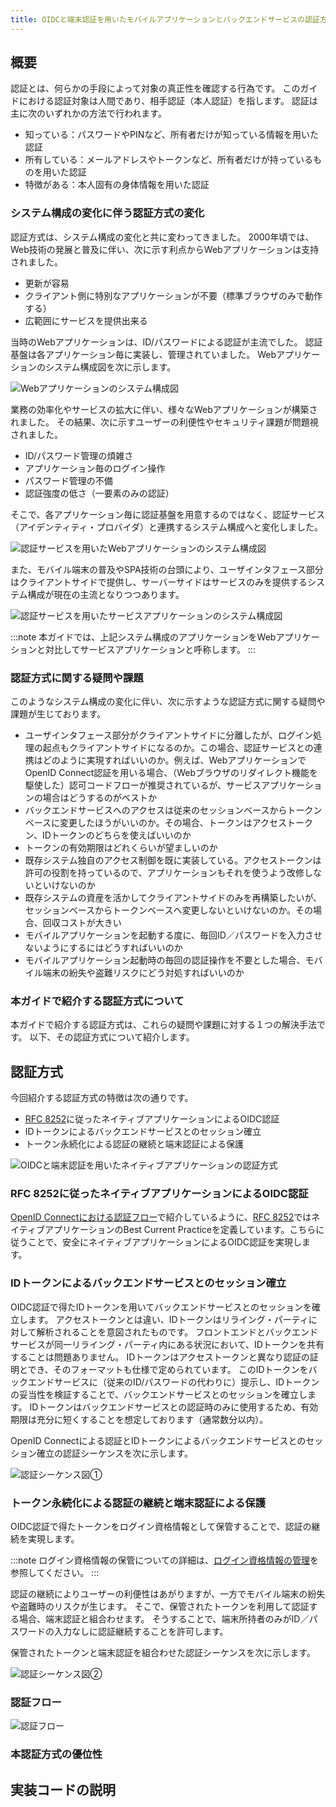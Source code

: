 ```yaml
---
title: OIDCと端末認証を用いたモバイルアプリケーションとバックエンドサービスの認証方式
---
```


## 概要

認証とは、何らかの手段によって対象の真正性を確認する行為です。
このガイドにおける認証対象は人間であり、相手認証（本人認証）を指します。
認証は主に次のいずれかの方法で行われます。

- 知っている：パスワードやPINなど、所有者だけが知っている情報を用いた認証
- 所有している：メールアドレスやトークンなど、所有者だけが持っているものを用いた認証
- 特徴がある：本人固有の身体情報を用いた認証

### システム構成の変化に伴う認証方式の変化

認証方式は、システム構成の変化と共に変わってきました。
2000年頃では、Web技術の発展と普及に伴い、次に示す利点からWebアプリケーションは支持されました。

- 更新が容易
- クライアント側に特別なアプリケーションが不要（標準ブラウザのみで動作する）
- 広範囲にサービスを提供出来る

当時のWebアプリケーションは、ID/パスワードによる認証が主流でした。
認証基盤は各アプリケーション毎に実装し、管理されていました。
Webアプリケーションのシステム構成図を次に示します。

![Webアプリケーションのシステム構成図](web-application-system-architecture.svg)

業務の効率化やサービスの拡大に伴い、様々なWebアプリケーションが構築されました。
その結果、次に示すユーザーの利便性やセキュリティ課題が問題視されました。

- ID/パスワード管理の煩雑さ
- アプリケーション毎のログイン操作
- パスワード管理の不備
- 認証強度の低さ（一要素のみの認証）

そこで、各アプリケーション毎に認証基盤を用意するのではなく、認証サービス（アイデンティティ・プロバイダ）と連携するシステム構成へと変化しました。

![認証サービスを用いたWebアプリケーションのシステム構成図](web-application-system-architecture-using-authn-service.svg)

また、モバイル端末の普及やSPA技術の台頭により、ユーザインタフェース部分はクライアントサイドで提供し、サーバーサイドはサービスのみを提供するシステム構成が現在の主流となりつつあります。

![認証サービスを用いたサービスアプリケーションのシステム構成図](service-application-system-architecture-using-authn-service.svg)

:::note
本ガイドでは、上記システム構成のアプリケーションをWebアプリケーションと対比してサービスアプリケーションと呼称します。
:::

### 認証方式に関する疑問や課題

このようなシステム構成の変化に伴い、次に示すような認証方式に関する疑問や課題が生じております。

- ユーザインタフェース部分がクライアントサイドに分離したが、ログイン処理の起点もクライアントサイドになるのか。この場合、認証サービスとの連携はどのように実現すればいいのか。例えば、WebアプリケーションでOpenID Connect認証を用いる場合、（Webブラウザのリダイレクト機能を駆使した）認可コードフローが推奨されているが、サービスアプリケーションの場合はどうするのがベストか
- バックエンドサービスへのアクセスは従来のセッションベースからトークンベースに変更したほうがいいのか。その場合、トークンはアクセストークン、IDトークンのどちらを使えばいいのか
- トークンの有効期限はどれくらいが望ましいのか
- 既存システム独自のアクセス制御を既に実装している。アクセストークンは許可の役割を持っているので、アプリケーションもそれを使うよう改修しないといけないのか
- 既存システムの資産を活かしてクライアントサイドのみを再構築したいが、セッションベースからトークンベースへ変更しないといけないのか。その場合、回収コストが大きい
- モバイルアプリケーションを起動する度に、毎回ID／パスワードを入力させないようにするにはどうすればいいのか
- モバイルアプリケーション起動時の毎回の認証操作を不要とした場合、モバイル端末の紛失や盗難リスクにどう対処すればいいのか


### 本ガイドで紹介する認証方式について

本ガイドで紹介する認証方式は、これらの疑問や課題に対する１つの解決手法です。
以下、その認証方式について紹介します。

## 認証方式

今回紹介する認証方式の特徴は次の通りです。

- [RFC 8252](https://www.rfc-editor.org/rfc/rfc8252.txt)に従ったネイティブアプリケーションによるOIDC認証
- IDトークンによるバックエンドサービスとのセッション確立
- トークン永続化による認証の継続と端末認証による保護

![OIDCと端末認証を用いたネイティブアプリケーションの認証方式](authn-with-backend-using-OIDC-and-device-authn-architecture.svg)

### RFC 8252に従ったネイティブアプリケーションによるOIDC認証

[OpenID Connectにおける認証フロー](./stateless-authn.md#openid-connectにおける認証フロー)で紹介しているように、[RFC 8252](https://www.rfc-editor.org/rfc/rfc8252.txt)ではネイティブアプリケーションのBest Current Practiceを定義しています。こちらに従うことで、安全にネイティブアプリケーションによるOIDC認証を実現します。

### IDトークンによるバックエンドサービスとのセッション確立

OIDC認証で得たIDトークンを用いてバックエンドサービスとのセッションを確立します。
アクセストークンとは違い、IDトークンはリライング・パーティに対して解析されることを意図されたものです。
フロントエンドとバックエンドサービスが同一リライング・パーティ内にある状況において、IDトークンを共有することは問題ありません。
IDトークンはアクセストークンと異なり認証の証明とでき、そのフォーマットも仕様で定められています。
このIDトークンをバックエンドサービスに（従来のID/パスワードの代わりに）提示し、IDトークンの妥当性を検証することで、バックエンドサービスとのセッションを確立します。
IDトークンはバックエンドサービスとの認証時のみに使用するため、有効期限は充分に短くすることを想定しております（通常数分以内）。

OpenID Connectによる認証とIDトークンによるバックエンドサービスとのセッション確立の認証シーケンスを次に示します。

![認証シーケンス図①](authn-sequence-1.svg)

### トークン永続化による認証の継続と端末認証による保護

OIDC認証で得たトークンをログイン資格情報として保管することで、認証の継続を実現します。

:::note
ログイン資格情報の保管についての詳細は、[ログイン資格情報の管理](./manage-credentials)を参照してください。
:::

認証の継続によりユーザーの利便性はあがりますが、一方でモバイル端末の紛失や盗難時のリスクが生じます。
そこで、保管されたトークンを利用して認証する場合、端末認証と組合わせます。
そうすることで、端末所持者のみがID／パスワードの入力なしに認証継続することを許可します。

保管されたトークンと端末認証を組合わせた認証シーケンスを次に示します。

![認証シーケンス図②](authn-sequence-2.svg)

### 認証フロー

![認証フロー](authn-flowchart.svg)

### 本認証方式の優位性

## 実装コードの説明

